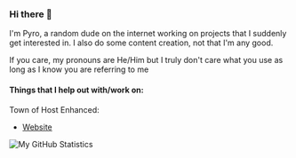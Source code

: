 ### Hi there 👋

I'm Pyro, a random dude on the internet working on projects that I suddenly get interested in.
I also do some content creation, not that I'm any good.

If you care, my pronouns are He/Him but I truly don't care what you use as long as I know you are referring to me

#### Things that I help out with/work on:
Town of Host Enhanced:
- [Website](tohre.dev)


![My GitHub Statistics](https://github-readme-stats-sigma-five.vercel.app/api?username=pyro0tv&show_icons=true&theme=tokyonight)
